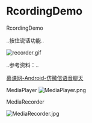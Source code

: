 # RcordingDemo
RcordingDemo

..按住说话功能..

![recorder.gif](https://upload-images.jianshu.io/upload_images/2194177-e6d3e4767e2773e1.gif?imageMogr2/auto-orient/strip)

..参考资料：..

[慕课网-Android-仿微信语音聊天](https://www.imooc.com/learn/383)

MediaPlayer
![MediaPlayer.png](https://upload-images.jianshu.io/upload_images/2194177-33d929014551847a.png?imageMogr2/auto-orient/strip%7CimageView2/2/w/1240)

MediaRecorder

![MediaRecorder.jpg](https://upload-images.jianshu.io/upload_images/2194177-ad08b6d98af2a4e5.jpg?imageMogr2/auto-orient/strip%7CimageView2/2/w/1240)
